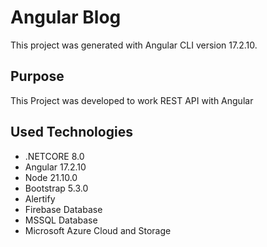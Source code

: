 # Angular Blog
This project was generated with Angular CLI version 17.2.10.

## Purpose
This Project was developed to work REST API with Angular

## Used Technologies
* .NETCORE 8.0
* Angular 17.2.10
* Node 21.10.0
* Bootstrap 5.3.0
* Alertify
* Firebase Database
* MSSQL Database
* Microsoft Azure Cloud and Storage
